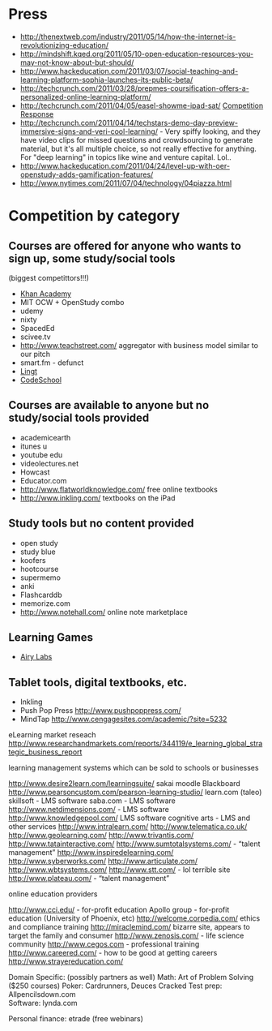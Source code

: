 # Press

* http://thenextweb.com/industry/2011/05/14/how-the-internet-is-revolutionizing-education/
* http://mindshift.kqed.org/2011/05/10-open-education-resources-you-may-not-know-about-but-should/
* http://www.hackeducation.com/2011/03/07/social-teaching-and-learning-platform-sophia-launches-its-public-beta/
* http://techcrunch.com/2011/03/28/prepmes-coursification-offers-a-personalized-online-learning-platform/
* http://techcrunch.com/2011/04/05/easel-showme-ipad-sat/ [Competition Response]()
* http://techcrunch.com/2011/04/14/techstars-demo-day-preview-immersive-signs-and-veri-cool-learning/ - Very spiffy looking, and they have video clips for missed questions and crowdsourcing to generate material, but it's all multiple choice, so not really effective for anything. For "deep learning" in topics like wine and venture capital. Lol..
* http://www.hackeducation.com/2011/04/24/level-up-with-oer-openstudy-adds-gamification-features/
* http://www.nytimes.com/2011/07/04/technology/04piazza.html

# Competition by category

## Courses are offered for anyone who wants to sign up, some study/social tools 

(biggest competittors!!!)

* [Khan Academy]()
* MIT OCW + OpenStudy combo
* udemy
* nixty  
* SpacedEd
* scivee.tv
* http://www.teachstreet.com/ aggregator with business model similar to our pitch
* smart.fm - defunct
* [Lingt](http://lingt.com/)
* [CodeSchool](http://codeschool.com)

## Courses are available to anyone but no study/social tools provided

* academicearth
* itunes u
* youtube edu
* videolectures.net
* Howcast
* Educator.com
* http://www.flatworldknowledge.com/ free online textbooks
* http://www.inkling.com/ textbooks on the iPad

## Study tools but no content provided

* open study
* study blue
* koofers
* hootcourse 
* supermemo
* anki
* Flashcarddb
* memorize.com
* http://www.notehall.com/ online note marketplace

## Learning Games

* [Airy Labs](http://airylabs.com/)

## Tablet tools, digital textbooks, etc.

* Inkling
* Push Pop Press http://www.pushpoppress.com/
* MindTap http://www.cengagesites.com/academic/?site=5232

eLearning market reseach
http://www.researchandmarkets.com/reports/344119/e_learning_global_strategic_business_report

learning management systems which can be sold to schools or businesses

http://www.desire2learn.com/learningsuite/
sakai
moodle
Blackboard
http://www.pearsoncustom.com/pearson-learning-studio/
learn.com (taleo)
skillsoft - LMS software
saba.com - LMS software
http://www.netdimensions.com/ - LMS software
http://www.knowledgepool.com/ LMS software
cognitive arts - LMS and other services
http://www.intralearn.com/
http://www.telematica.co.uk/
http://www.geolearning.com/
http://www.trivantis.com/
http://www.tatainteractive.com/
http://www.sumtotalsystems.com/ - “talent management”
http://www.inspiredelearning.com/
http://www.syberworks.com/
http://www.articulate.com/
http://www.wbtsystems.com/
http://www.stt.com/ - lol terrible site
http://www.plateau.com/ - “talent management”

online education providers

http://www.cci.edu/ - for-profit education
Apollo group - for-profit education (University of Phoenix, etc)
http://welcome.corpedia.com/ ethics and compliance training
http://miraclemind.com/ bizarre site, appears to target the family and consumer
http://www.zenosis.com/ - life science community
http://www.cegos.com - professional training
http://www.careered.com/ - how to be good at getting careers 
http://www.strayereducation.com/

Domain Specific: (possibly partners as well)
Math: Art of Problem Solving ($250 courses)
Poker: Cardrunners, Deuces Cracked 
Test prep: Allpencilsdown.com  
Software: lynda.com

Personal finance: 
etrade (free webinars)

